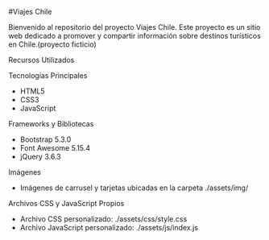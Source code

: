 #Viajes Chile

Bienvenido al repositorio del proyecto Viajes Chile. Este proyecto es un sitio web dedicado a promover y compartir información sobre destinos turísticos en Chile.(proyecto ficticio)

Recursos Utilizados

Tecnologías Principales
- HTML5
- CSS3
- JavaScript

Frameworks y Bibliotecas
- Bootstrap 5.3.0
- Font Awesome 5.15.4
- jQuery 3.6.3

Imágenes
- Imágenes de carrusel y tarjetas ubicadas en la carpeta ./assets/img/

Archivos CSS y JavaScript Propios
- Archivo CSS personalizado: ./assets/css/style.css
- Archivo JavaScript personalizado: ./assets/js/index.js


